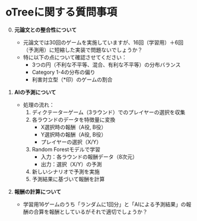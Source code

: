 # oTreeに関する質問事項

0. **元論文との整合性について**
   - 元論文では30回のゲームを実施していますが、16回（学習用）＋6回（予測用）に短縮した実装で問題ないでしょうか？
   - 特に以下の点について確認させてください：
     - 3つの円（不利な不平等、混合、有利な不平等）の分布バランス
     - Category 1-4の分布の偏り
     - 利害対立型（*印）のゲームの割合

2. **AIの予測について**
   - 処理の流れ：
     1. ディクテーターゲーム（3ラウンド）でのプレイヤーの選択を収集
     2. 各ラウンドのデータを特徴量に変換
        - X選択時の報酬（A役, B役）
        - Y選択時の報酬（A役, B役）
        - プレイヤーの選択（X/Y）
     3. Random Forestモデルで学習
        - 入力：各ラウンドの報酬データ（8次元）
        - 出力：選択（X/Y）の予測
     4. 新しいシナリオで予測を実施
     5. 予測結果に基づいて報酬を計算

3. **報酬の計算について**
   - 学習用16ゲームのうち「ランダムに1回分」と「AIによる予測結果」の報酬の合算を報酬としているがそれで適切でしょうか？
